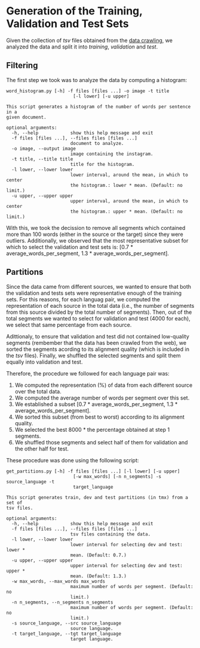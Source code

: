 # Generation of the Training, Validation and Test Sets
Given the collection of *tsv* files obtained from the [data crawling](../data), we analyzed the data and split it into *training*, *validation* and *test*.

## Filtering
The first step we took was to analyze the data by computing a histogram:

```
word_histogram.py [-h] -f files [files ...] -o image -t title
                         [-l lower] [-u upper]

This script generates a histogram of the number of words per sentence in a
given document.

optional arguments:
  -h, --help            show this help message and exit
  -f files [files ...], --files files [files ...]
                        document to analyze.
  -o image, --output image
                        image containing the instagram.
  -t title, --title title
                        title for the histogram.
  -l lower, --lower lower
                        lower interval, around the mean, in which to center
                        the histogram.: lower * mean. (Default: no limit.)
  -u upper, --upper upper
                        upper interval, around the mean, in which to center
                        the histogram.: upper * mean. (Default: no limit.)
```

With this, we took the decission to remove all segments which contained more than 100 words (either in the source or the target) since they were outliers. Additionally, we observed that the most representative subset for which to select the validation and test sets is: [0.7 * average_words_per_segment, 1.3 * average_words_per_segment].

## Partitions
Since the data came from different sources, we wanted to ensure that both the validation and tests sets were representative enough of the training sets. For this reasons, for each languag pair, we computed the representation of each source in the total data (i.e., the number of segments from this source divided by the total number of segments). Then, out of the total segments we wanted to select for validation and test (4000 for each), we select that same percentage from each source.

Adittionaly, to ensure that validation and test did not contained low-quality segments (rembember that the data has been crawled from the web), we sorted the segments acording to its alignment quality (which is included in the *tsv* files). Finally, we shuffled the selected segments and split them equally into validation and test.

Therefore, the procedure we followed for each language pair was:

1. We computed the representation (%) of data from each different source over the total data.
2. We computed the average number of words per segment over this set.
3. We established a subset [0.7 * average_words_per_segment, 1.3 * average_words_per_segment].
4. We sorted this subset (from best to worst) according to its alignment quality.
5. We selected the best 8000 * the percentage obtained at step 1 segments.
6. We shuffled those segments and select half of them for validation and the other half for test.

These procedure was done using the following script:

```
get_partitions.py [-h] -f files [files ...] [-l lower] [-u upper]
                         [-w max_words] [-n n_segments] -s source_language -t
                         target_language

This script generates train, dev and test partitions (in tmx) from a set of
tsv files.

optional arguments:
  -h, --help            show this help message and exit
  -f files [files ...], --files files [files ...]
                        tsv files containing the data.
  -l lower, --lower lower
                        lower interval for selecting dev and test: lower *
                        mean. (Default: 0.7.)
  -u upper, --upper upper
                        upper interval for selecting dev and test: upper *
                        mean. (Default: 1.3.)
  -w max_words, --max_words max_words
                        maximum number of words per segment. (Default: no
                        limit.)
  -n n_segments, --n_segments n_segments
                        maximum number of words per segment. (Default: no
                        limit.)
  -s source_language, --src source_language
                        source language.
  -t target_language, --tgt target_language
                        target language.
```
